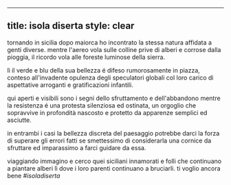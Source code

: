 ----
title: isola diserta
style: clear
----

tornando in sicilia dopo maiorca ho incontrato la stessa natura affidata a genti diverse. mentre l'aereo vola sulle colline prive di alberi e corrose dalla pioggia, il ricordo vola alle foreste luminose della sierra.

lì il verde e blu della sua bellezza é difeso rumorosamente in piazza, conteso all'invadente opulenza degli speculatori globali col loro carico di aspettative arroganti e gratificazioni infantili.

qui aperti e visibili sono i segni dello sfruttamento e dell'abbandono mentre la resistenza é una protesta silenziosa ed ostinata, un orgoglio che sopravvive in profondità nascosto e protetto da apparenze semplici ed asciutte.

in entrambi i casi la bellezza discreta del paesaggio potrebbe darci la forza di superare gli errori fatti se smettessimo di considerarla una cornice da sfruttare ed imparassimo a farci guidare da essa.

viaggiando immagino e cerco quei siciliani innamorati e folli che continuano a piantare alberi lì dove i loro parenti continuano a bruciarli. ti voglio ancora bene *#isoladiserta*
